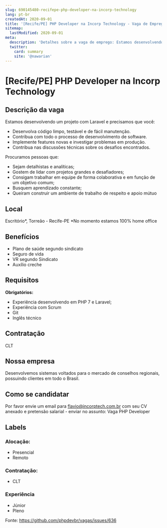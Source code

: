 ```yaml
---
slug: 690145480-recifepe-php-developer-na-incorp-technology
lang: pt-br
createdAt: 2020-09-01
title: '[Recife/PE] PHP Developer na Incorp Technology - Vaga de Emprego'
sitemap:
  lastModified: 2020-09-01
meta:
  description: 'Detalhes sobre a vaga de emprego: Estamos desenvolvendo um projeto com Laravel e precisamos que você: - Desenvolva código limpo, testável e de fácil manutenção. - Contribua com todo o processo de desenvolvimento de software. - Implemente features novas e investigar problemas em produção. - Contribua nas discussões técnicas sobre os desafios encontrados. Procuramos pessoas que: - Sejam detalhistas e analíticas; - Gostem de lidar com projetos grandes e desafiadores; - Consigam trabalhar em equipe de forma colaborativa e em função de um objetivo comum; - Busquem aprendizado constante; - Queiram construir um ambiente de trabalho de respeito e apoio mútuo'
  twitter:
    card: summary
    site: '@nawarian'
---
```


# [Recife/PE] PHP Developer na Incorp Technology

## Descrição da vaga

Estamos desenvolvendo um projeto com Laravel e precisamos que você:

- Desenvolva código limpo, testável e de fácil manutenção.
- Contribua com todo o processo de desenvolvimento de software.
- Implemente features novas e investigar problemas em produção.
- Contribua nas discussões técnicas sobre os desafios encontrados.

Procuramos pessoas que:

- Sejam detalhistas e analíticas;
- Gostem de lidar com projetos grandes e desafiadores;
- Consigam trabalhar em equipe de forma colaborativa e em função de um objetivo comum;
- Busquem aprendizado constante;
- Queiram construir um ambiente de trabalho de respeito e apoio mútuo

## Local

Escritório*, Torreão - Recife-PE
*No momento estamos 100% home office

## Benefícios

- Plano de saúde segundo sindicato
- Seguro de vida
- VR segundo Sindicato
- Auxílio creche

## Requisitos

**Obrigatórios:**
- Experiência desenvolvendo em PHP 7 e Laravel;
- Experiência com Scrum
- Git
- Inglês técnico

## Contratação

CLT

## Nossa empresa

Desenvolvemos sistemas voltados para o mercado de conselhos regionais, possuindo clientes em todo o Brasil.

## Como se candidatar

Por favor envie um email para flavio@incorptech.com.br com seu CV anexado e pretensão salarial - enviar no assunto: Vaga PHP Developer

## Labels

### Alocação:
- Presencial
- Remoto

### Contratação:
- CLT

### Experiência
- Júnior
- Pleno

Fonte: https://github.com/phpdevbr/vagas/issues/636